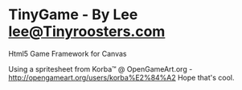 
TinyGame - By Lee
lee@Tinyroosters.com
==========================================

 Html5 Game Framework for Canvas

Using a spritesheet from Korba™ @ OpenGameArt.org - http://opengameart.org/users/korba%E2%84%A2
Hope that's cool.
